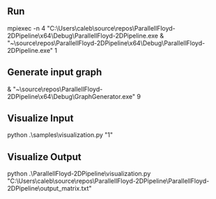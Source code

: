 ## Run

mpiexec -n 4 "C:\Users\caleb\source\repos\ParallellFloyd-2DPipeline\x64\Debug\ParallellFloyd-2DPipeline.exe
& "~\source\repos\ParallellFloyd-2DPipeline\x64\Debug\ParallellFloyd-2DPipeline.exe" 1

## Generate input graph

& "~\source\repos\ParallellFloyd-2DPipeline\x64\Debug\GraphGenerator.exe" 9

## Visualize Input

python .\samples\visualization.py "1"

## Visualize Output

python .\ParallellFloyd-2DPipeline\visualization.py "C:\Users\caleb\source\repos\ParallellFloyd-2DPipeline\ParallellFloyd-2DPipeline\output_matrix.txt"